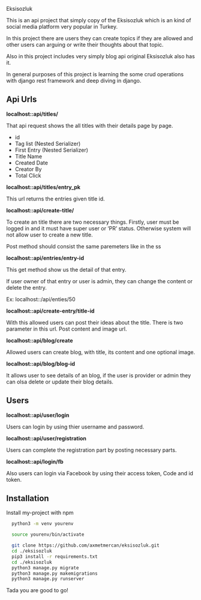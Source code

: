 
Eksisozluk

This is an api project that simply copy of the Eksisozluk which is an kind of social media platform very popular in Turkey.

In this project there are users they can create topics if they are allowed and other users can arguing or write their thoughts about that topic.

Also in this project includes very simply blog api original Eksisozluk also has it.

In general purposes of this project is learning the some crud operations with django rest framework and deep diving in django.








## Api Urls

**localhost::api/titles/**


That api request shows the all titles with their details page by page.

- id
- Tag list (Nested Serializer)
- First Entry (Nested Serializer)
- Title Name
- Created Date
- Creator By
- Total Click

**localhost::api/titles/entry_pk**

This url returns the entries given title id.

**localhost::api/create-title/**

To create an title there are two necessary things. Firstly, user must be logged in and it must have super user or ‘PR’ status. Otherwise system will not allow user to create a new title.  

Post method should consist the same paremeters like in the ss

 


**localhost::api/entries/entry-id**

This get method show us the detail of that entry.

If user owner of that entry or user is admin, they can change the content or delete the entry.

Ex: localhost::/api/enties/50


**localhost::api/create-entry/title-id**

With this allowed users can post their ideas about the title. There is two parameter in this url. Post content and image url.


**localhost::api/blog/create**

Allowed users can create blog, with title, its content and one optional image.



**localhost::api/blog/blog-id**

It allows user to see details of an blog, if the user is provider or admin they can olsa delete or update their blog details.

## Users

**localhost::api/user/login**

Users can login by using thier username and password.

**localhost::api/user/registration**

Users can complete the registration part by posting necessary parts.


**localhost::api/login/fb**

Also users can login via Facebook by using their access token, Code and id token.


## Installation

Install my-project with npm

```bash
  python3 -m venv yourenv
```

```bash
  source yourenv/bin/activate
```


```bash
  git clone https://github.com/axmetmercan/eksisozluk.git
  cd ./eksisozluk
  pip3 install -r requirements.txt
  cd ./eksisozluk
  python3 manage.py migrate
  python3 manage.py makemigrations
  python3 manage.py runserver
```
 Tada you are good to go!

    


